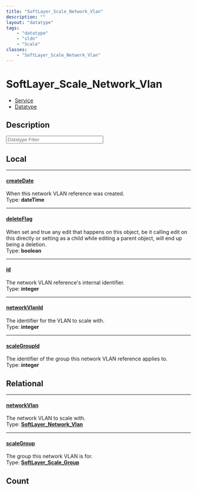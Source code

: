 ```yaml
---
title: "SoftLayer_Scale_Network_Vlan"
description: ""
layout: "datatype"
tags:
    - "datatype"
    - "sldn"
    - "Scale"
classes:
    - "SoftLayer_Scale_Network_Vlan"
---
```


# SoftLayer_Scale_Network_Vlan
<div id='service-datatype'>
    <ul id='sldn-reference-tabs'>
    <li id='service'> <a href='/reference/services/SoftLayer_Scale_Network_Vlan' >Service</a></li>    <li id='datatype'> <a href='/reference/datatypes/SoftLayer_Scale_Network_Vlan' >Datatype</a></li>
    </ul>
</div>

## Description 








<!-- Filer BEGIN -->
<div class="view-filters">
        <div class="clearfix">
            <div class="search-input-box">
                <input placeholder="Datatype Filter" onkeyup="titleSearch(inputId='prop-input', divId='properties', elementClass='prop-row')" 
                    type="text" id="prop-input" value="" size="30" maxlength="128" class="form-text">
            </div>
        </div>
</div>
<!-- Filer END -->

<div id="properties" class="content">
<div id="localProperties" class="prop-content" >

## Local
<div class="prop-row">

-----
[createDate]: #createdate
#### [createDate]
When this network VLAN reference was created.  
<span class="type-label">Type: </span>**dateTime**  



</div>
<div class="prop-row">

-----
[deleteFlag]: #deleteflag
#### [deleteFlag]
When set and true any edit that happens on this object, be it calling edit on this directly or setting as a child while editing a parent object, will end up being a deletion.   
<span class="type-label">Type: </span>**boolean**  



</div>
<div class="prop-row">

-----
[id]: #id
#### [id]
The network VLAN reference's internal identifier.  
<span class="type-label">Type: </span>**integer**  



</div>
<div class="prop-row">

-----
[networkVlanId]: #networkvlanid
#### [networkVlanId]
The identifier for the VLAN to scale with.  
<span class="type-label">Type: </span>**integer**  



</div>
<div class="prop-row">

-----
[scaleGroupId]: #scalegroupid
#### [scaleGroupId]
The identifier of the group this network VLAN reference applies to.  
<span class="type-label">Type: </span>**integer**  



</div>
</div>
<!-- LOCAL PROPERTY END -->

<div id="relationalProperties"  class="prop-content" >

## Relational
<div class="prop-row">

-----
[networkVlan]: #networkvlan
#### [networkVlan]
The network VLAN to scale with.  
<span class="type-label">Type: </span>**<a href='/reference/datatypes/SoftLayer_Network_Vlan'>SoftLayer_Network_Vlan </a>**  



</div>
<div class="prop-row">

-----
[scaleGroup]: #scalegroup
#### [scaleGroup]
The group this network VLAN is for.  
<span class="type-label">Type: </span>**<a href='/reference/datatypes/SoftLayer_Scale_Group'>SoftLayer_Scale_Group </a>**  



</div>

## Count
</div>


